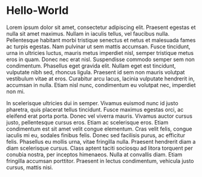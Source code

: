 # Hello-World
Lorem ipsum dolor sit amet, consectetur adipiscing elit. Praesent egestas et nulla sit amet maximus. Nullam in iaculis tellus, vel faucibus nulla. Pellentesque habitant morbi tristique senectus et netus et malesuada fames ac turpis egestas. Nam pulvinar ut sem mattis accumsan. Fusce tincidunt, urna in ultricies luctus, mauris metus imperdiet nisl, semper tristique metus eros in quam. Donec nec erat nisl. Suspendisse commodo semper sem non condimentum. Phasellus eget gravida elit. Nullam eget est tincidunt, vulputate nibh sed, rhoncus ligula. Praesent id sem non mauris volutpat vestibulum vitae at eros. Curabitur arcu lacus, lacinia vulputate hendrerit in, accumsan in nulla. Etiam nisl nunc, condimentum eu volutpat nec, imperdiet non mi.

In scelerisque ultricies dui in semper. Vivamus euismod nunc id justo pharetra, quis placerat tellus tincidunt. Fusce maximus egestas orci, ac eleifend erat porta porta. Donec vel viverra mauris. Vivamus auctor cursus justo, pellentesque cursus eros. Etiam ac scelerisque eros. Etiam condimentum est sit amet velit congue elementum. Cras velit felis, congue iaculis mi eu, sodales finibus felis. Donec sed facilisis purus, ac efficitur felis. Phasellus eu mollis urna, vitae fringilla nulla. Praesent hendrerit diam a diam scelerisque cursus. Class aptent taciti sociosqu ad litora torquent per conubia nostra, per inceptos himenaeos. Nulla at convallis diam. Etiam fringilla accumsan porttitor. Praesent in lectus condimentum, vehicula justo cursus, mattis nisi.
